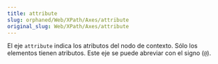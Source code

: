 ```yaml
---
title: attribute
slug: orphaned/Web/XPath/Axes/attribute
original_slug: Web/XPath/Axes/attribute
---
```


El eje `attribute` indica los atributos del nodo de contexto. Sólo los elementos tienen atributos. Este eje se puede abreviar con el signo (`@`).
